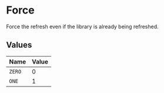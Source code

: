 # Force

Force the refresh even if the library is already being refreshed.


## Values

| Name   | Value  |
| ------ | ------ |
| `ZERO` | 0      |
| `ONE`  | 1      |